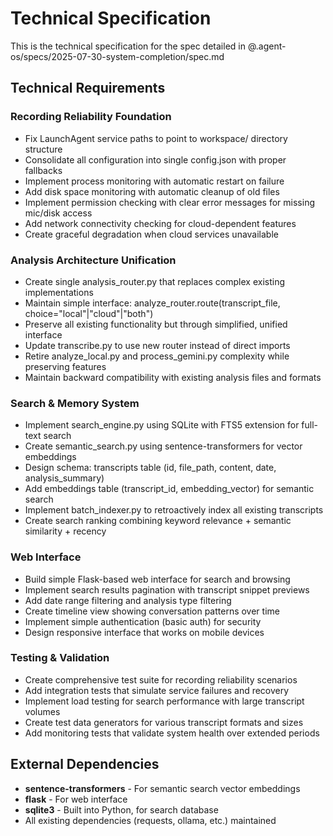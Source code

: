 # Technical Specification

This is the technical specification for the spec detailed in @.agent-os/specs/2025-07-30-system-completion/spec.md

## Technical Requirements

### Recording Reliability Foundation
- Fix LaunchAgent service paths to point to workspace/ directory structure
- Consolidate all configuration into single config.json with proper fallbacks
- Implement process monitoring with automatic restart on failure
- Add disk space monitoring with automatic cleanup of old files
- Implement permission checking with clear error messages for missing mic/disk access
- Add network connectivity checking for cloud-dependent features
- Create graceful degradation when cloud services unavailable

### Analysis Architecture Unification  
- Create single analysis_router.py that replaces complex existing implementations
- Maintain simple interface: analyze_router.route(transcript_file, choice="local"|"cloud"|"both")
- Preserve all existing functionality but through simplified, unified interface
- Update transcribe.py to use new router instead of direct imports
- Retire analyze_local.py and process_gemini.py complexity while preserving features
- Maintain backward compatibility with existing analysis files and formats

### Search & Memory System
- Implement search_engine.py using SQLite with FTS5 extension for full-text search
- Create semantic_search.py using sentence-transformers for vector embeddings  
- Design schema: transcripts table (id, file_path, content, date, analysis_summary)
- Add embeddings table (transcript_id, embedding_vector) for semantic search
- Implement batch_indexer.py to retroactively index all existing transcripts
- Create search ranking combining keyword relevance + semantic similarity + recency

### Web Interface
- Build simple Flask-based web interface for search and browsing
- Implement search results pagination with transcript snippet previews
- Add date range filtering and analysis type filtering
- Create timeline view showing conversation patterns over time
- Implement simple authentication (basic auth) for security
- Design responsive interface that works on mobile devices

### Testing & Validation
- Create comprehensive test suite for recording reliability scenarios
- Add integration tests that simulate service failures and recovery
- Implement load testing for search performance with large transcript volumes
- Create test data generators for various transcript formats and sizes
- Add monitoring tests that validate system health over extended periods

## External Dependencies

- **sentence-transformers** - For semantic search vector embeddings
- **flask** - For web interface
- **sqlite3** - Built into Python, for search database
- All existing dependencies (requests, ollama, etc.) maintained